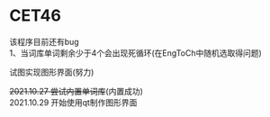 # CET46
该程序目前还有bug  
1、当词库单词剩余少于4个会出现死循环(在EngToCh中随机选取得问题)  

试图实现图形界面(努力)

~~2021.10.27  尝试内置单词库~~(内置成功)    
2021.10.29 开始使用qt制作图形界面

